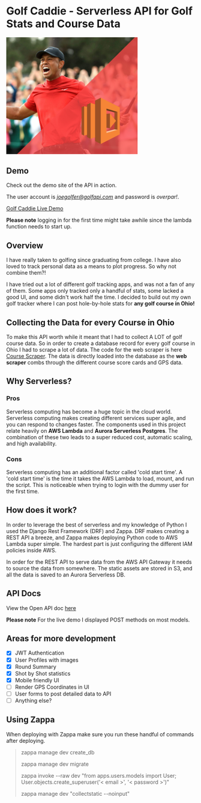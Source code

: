 # Golf Caddie - Serverless API for Golf Stats and Course Data

<img src="./img/tiger_lambda.png" alt="tiger woods serverless" width="350"/>

## Demo

Check out the demo site of the API in action.  

The user account is *joegolfer@golfapi.com* and password is *overpar!*.  

[Golf Caddie Live Demo](golf.stevenjrusso.com/login)

**Please note** logging in for the first time might take awhile since the lambda function needs to start up.

## Overview

I have really taken to golfing since graduating from college.  I have also loved to track personal data as a means to plot progress.  So why not combine them?!  

I have tried out a lot of different golf tracking apps, and was not a fan of any of them. Some apps only tracked only a handful of stats, some lacked a good UI, and some didn't work half the time.  I decided to build out my own golf tracker where I can post hole-by-hole stats for **any golf course in Ohio!**

## Collecting the Data for every Course in Ohio

To make this API worth while it meant that I had to collect A LOT of golf course data. So in order to create a database record for every golf course in Ohio I had to scrape a lot of data.  The code for the web scraper is here [Course Scraper](https://github.com/sjrusso8/golf-serverless-scraper).  The data is directly loaded into the database as the **web scraper** combs through the different course score cards and GPS data.

## Why Serverless?

### Pros

Serverless computing has become a huge topic in the cloud world.  Serverless computing makes creating different services super agile, and you can respond to changes faster.   The components used in this project relate heavily on **AWS Lambda** and **Aurora Serverless Postgres**. The combination of these two leads to a super reduced cost, automatic scaling, and high availability.  

### Cons

Serverless computing has an additional factor called 'cold start time'.  A 'cold start time' is the time it takes the AWS Lambda to load, mount, and run the script.  This is noticeable when trying to login with the dummy user for the first time.

## How does it work?

In order to leverage the best of serverless and my knowledge of Python I used the Django Rest Framework (DRF) and Zappa.  DRF makes creating a REST API a breeze, and Zappa makes deploying Python code to AWS Lambda super simple.  The hardest part is just configuring the different IAM policies inside AWS.

In order for the REST API to serve data from the AWS API Gateway it needs to source the data from somewhere.  The static assets are stored in S3, and all the data is saved to an Aurora Serverless DB.

## API Docs

View the Open API doc [here](https://fiqohtk7w5.execute-api.us-east-2.amazonaws.com/dev/swagger/)

**Please note** For the live demo I displayed POST methods on most models.

## Areas for more development

- [x] JWT Authentication
- [x] User Profiles with images
- [x] Round Summary
- [x] Shot by Shot statistics
- [x] Mobile friendly UI
- [ ] Render GPS Coordinates in UI
- [ ] User forms to post detailed data to API
- [ ] Anything else?

## Using Zappa

When deploying with Zappa make sure you run these handful of commands after deploying.

> zappa manage dev create_db
> 
> zappa manage dev migrate
> 
> zappa invoke --raw dev "from apps.users.models import User; User.objects.create_superuser('< email >', '< password >')"
> 
> zappa manage dev "collectstatic --noinput"
